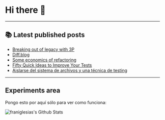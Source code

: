 # Hi there 👋

<!--
**franiglesias/franiglesias** is a ✨ _special_ ✨ repository because its `README.md` (this file) appears on your GitHub profile.

Here are some ideas to get you started:

- 🔭 I’m currently working on ...
- 🌱 I’m currently learning ...
- 👯 I’m looking to collaborate on ...
- 🤔 I’m looking for help with ...
- 💬 Ask me about ...
- 📫 How to reach me: ...
- 😄 Pronouns: ...
- ⚡ Fun fact: ...
-->


---

## 📚 Latest published posts
<!-- TB-FEED:START -->
- [Breaking out of legacy with 3P](https://franiglesias.github.io/Breaking-out-of-legacy-with-3P/)
- [Diff.blog](https://franiglesias.github.io/Diff.blog/)
- [Some economics of refactoring](https://franiglesias.github.io/Some-economics-of-refactoring/)
- [Fifty Quick Ideas to Improve Your Tests](https://franiglesias.github.io/Fifty-Quick-Ideas-to-Improve-Your-Tests/)
- [Aislarse del sistema de archivos y una técnica de testing](https://franiglesias.github.io/isolate_from_file_system/)
<!-- TB-FEED:END -->


---

## Experiments area

Pongo esto por aquí sólo para ver como funciona:

<img alt="franiglesias's Github Stats" src="https://github-readme-stats.vercel.app/api?username=franiglesias&show_icons=true&hide_border=true" />
